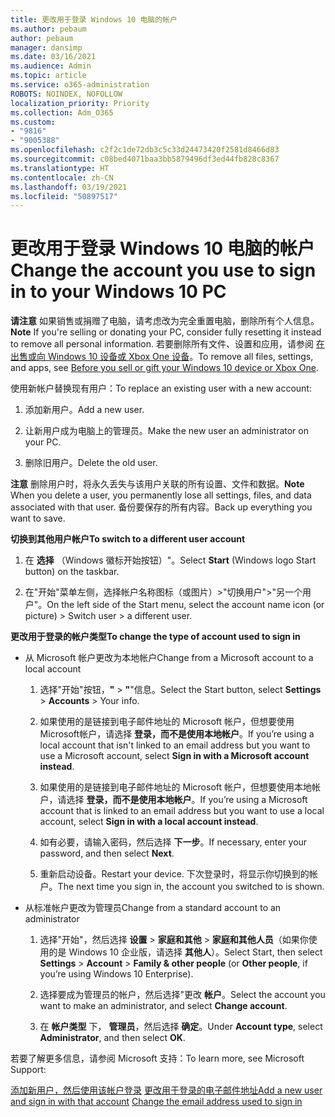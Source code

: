 ```yaml
---
title: 更改用于登录 Windows 10 电脑的帐户
ms.author: pebaum
author: pebaum
manager: dansimp
ms.date: 03/16/2021
ms.audience: Admin
ms.topic: article
ms.service: o365-administration
ROBOTS: NOINDEX, NOFOLLOW
localization_priority: Priority
ms.collection: Adm_O365
ms.custom:
- "9816"
- "9005388"
ms.openlocfilehash: c2f2c1de72db3c5c33d24473420f2581d8466d83
ms.sourcegitcommit: c08bed4071baa3bb5879496df3ed44fb828c8367
ms.translationtype: HT
ms.contentlocale: zh-CN
ms.lasthandoff: 03/19/2021
ms.locfileid: "50897517"
---
```

# <a name="change-the-account-you-use-to-sign-in-to-your-windows-10-pc"></a><span data-ttu-id="4c6a3-102">更改用于登录 Windows 10 电脑的帐户</span><span class="sxs-lookup"><span data-stu-id="4c6a3-102">Change the account you use to sign in to your Windows 10 PC</span></span>

<span data-ttu-id="4c6a3-103">**请注意** 如果销售或捐赠了电脑，请考虑改为完全重置电脑，删除所有个人信息。</span><span class="sxs-lookup"><span data-stu-id="4c6a3-103">**Note** If you're selling or donating your PC, consider fully resetting it instead to remove all personal information.</span></span> <span data-ttu-id="4c6a3-104">若要删除所有文件、设置和应用，请参阅 [在出售或向 Windows 10 设备或 Xbox One 设备](https://support.microsoft.com/help/10547/microsoft-account-selling-gifting-windows-10-device-xbox-one)。</span><span class="sxs-lookup"><span data-stu-id="4c6a3-104">To remove all files, settings, and apps, see [Before you sell or gift your Windows 10 device or Xbox One](https://support.microsoft.com/help/10547/microsoft-account-selling-gifting-windows-10-device-xbox-one).</span></span>

<span data-ttu-id="4c6a3-105">使用新帐户替换现有用户：</span><span class="sxs-lookup"><span data-stu-id="4c6a3-105">To replace an existing user with a new account:</span></span>

1. <span data-ttu-id="4c6a3-106">添加新用户。</span><span class="sxs-lookup"><span data-stu-id="4c6a3-106">Add a new user.</span></span>

1. <span data-ttu-id="4c6a3-107">让新用户成为电脑上的管理员。</span><span class="sxs-lookup"><span data-stu-id="4c6a3-107">Make the new user an administrator on your PC.</span></span>

1. <span data-ttu-id="4c6a3-108">删除旧用户。</span><span class="sxs-lookup"><span data-stu-id="4c6a3-108">Delete the old user.</span></span>

<span data-ttu-id="4c6a3-109">**注意** 删除用户时，将永久丢失与该用户关联的所有设置、文件和数据。</span><span class="sxs-lookup"><span data-stu-id="4c6a3-109">**Note** When you delete a user, you permanently lose all settings, files, and data associated with that user.</span></span> <span data-ttu-id="4c6a3-110">备份要保存的所有内容。</span><span class="sxs-lookup"><span data-stu-id="4c6a3-110">Back up everything you want to save.</span></span>

<span data-ttu-id="4c6a3-111">**切换到其他用户帐户**</span><span class="sxs-lookup"><span data-stu-id="4c6a3-111">**To switch to a different user account**</span></span>

1. <span data-ttu-id="4c6a3-112">在 **选择** （Windows 徽标开始按钮）"。</span><span class="sxs-lookup"><span data-stu-id="4c6a3-112">Select **Start** (Windows logo Start button) on the taskbar.</span></span> 

1. <span data-ttu-id="4c6a3-113">在"开始"菜单左侧，选择帐户名称图标（或图片）>"切换用户">"另一个用户"。</span><span class="sxs-lookup"><span data-stu-id="4c6a3-113">On the left side of the Start menu, select the account name icon (or picture) > Switch user > a different user.</span></span>

<span data-ttu-id="4c6a3-114">**更改用于登录的帐户类型**</span><span class="sxs-lookup"><span data-stu-id="4c6a3-114">**To change the type of account used to sign in**</span></span>

- <span data-ttu-id="4c6a3-115">从 Microsoft 帐户更改为本地帐户</span><span class="sxs-lookup"><span data-stu-id="4c6a3-115">Change from a Microsoft account to a local account</span></span>

    1. <span data-ttu-id="4c6a3-116">选择"开始"按钮，**"** > **"**"信息。</span><span class="sxs-lookup"><span data-stu-id="4c6a3-116">Select the Start button, select **Settings** > **Accounts** > Your info.</span></span>

    1. <span data-ttu-id="4c6a3-117">如果使用的是链接到电子邮件地址的 Microsoft 帐户，但想要使用Microsoft帐户，请选择 **登录，而不是使用本地帐户**。</span><span class="sxs-lookup"><span data-stu-id="4c6a3-117">If you’re using a local account that isn't linked to an email address but you want to use a Microsoft account, select **Sign in with a Microsoft account instead**.</span></span>

    1. <span data-ttu-id="4c6a3-118">如果使用的是链接到电子邮件地址的 Microsoft 帐户，但想要使用本地帐户，请选择 **登录，而不是使用本地帐户**。</span><span class="sxs-lookup"><span data-stu-id="4c6a3-118">If you’re using a Microsoft account that is linked to an email address but you want to use a local account, select **Sign in with a local account instead**.</span></span>

    1. <span data-ttu-id="4c6a3-119">如有必要，请输入密码，然后选择 **下一步**。</span><span class="sxs-lookup"><span data-stu-id="4c6a3-119">If necessary, enter your password, and then select **Next**.</span></span>

    1. <span data-ttu-id="4c6a3-120">重新启动设备。</span><span class="sxs-lookup"><span data-stu-id="4c6a3-120">Restart your device.</span></span> <span data-ttu-id="4c6a3-121">下次登录时，将显示你切换到的帐户。</span><span class="sxs-lookup"><span data-stu-id="4c6a3-121">The next time you sign in, the account you switched to is shown.</span></span>

- <span data-ttu-id="4c6a3-122">从标准帐户更改为管理员</span><span class="sxs-lookup"><span data-stu-id="4c6a3-122">Change from a standard account to an administrator</span></span>

    1. <span data-ttu-id="4c6a3-123">选择"开始"，然后选择 **设置** > **家庭和其他** > **家庭和其他人员**（如果你使用的是 Windows 10 企业版，请选择 **其他人**）。</span><span class="sxs-lookup"><span data-stu-id="4c6a3-123">Select Start, then select **Settings** > **Account** > **Family & other people** (or **Other people**, if you’re using Windows 10 Enterprise).</span></span>

    1. <span data-ttu-id="4c6a3-124">选择要成为管理员的帐户，然后选择"更改 **帐户**。</span><span class="sxs-lookup"><span data-stu-id="4c6a3-124">Select the account you want to make an administrator, and select **Change account**.</span></span>

    1. <span data-ttu-id="4c6a3-125">在 **帐户类型** 下， **管理员**，然后选择 **确定**。</span><span class="sxs-lookup"><span data-stu-id="4c6a3-125">Under **Account type**, select **Administrator**, and then select **OK**.</span></span>

<span data-ttu-id="4c6a3-126">若要了解更多信息，请参阅 Microsoft 支持：</span><span class="sxs-lookup"><span data-stu-id="4c6a3-126">To learn more, see Microsoft Support:</span></span>

<span data-ttu-id="4c6a3-127">[添加新用户，然后使用该帐户登录](https://support.microsoft.com/windows/add-or-remove-accounts-on-your-pc-104dc19f-6430-4b49-6a2b-e4dbd1dcdf32)
[更改用于登录的电子邮件地址](https://support.microsoft.com/account-billing/change-the-email-address-or-phone-number-for-your-microsoft-account-761a662d-8032-88f4-03f3-c9ba8ba0e00b)</span><span class="sxs-lookup"><span data-stu-id="4c6a3-127">[Add a new user and sign in with that account](https://support.microsoft.com/windows/add-or-remove-accounts-on-your-pc-104dc19f-6430-4b49-6a2b-e4dbd1dcdf32)
[Change the email address used to sign in](https://support.microsoft.com/account-billing/change-the-email-address-or-phone-number-for-your-microsoft-account-761a662d-8032-88f4-03f3-c9ba8ba0e00b)</span></span>
